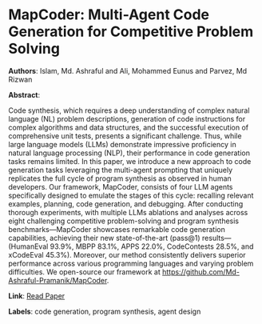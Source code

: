 # MapCoder: Multi-Agent Code Generation for Competitive Problem Solving

**Authors**: Islam, Md. Ashraful and Ali, Mohammed Eunus and Parvez, Md Rizwan

**Abstract**:

Code synthesis, which requires a deep understanding of complex natural language (NL) problem descriptions, generation of code instructions for complex algorithms and data structures, and the successful execution of comprehensive unit tests, presents a significant challenge. Thus, while large language models (LLMs) demonstrate impressive proficiency in natural language processing (NLP), their performance in code generation tasks remains limited. In this paper, we introduce a new approach to code generation tasks leveraging the multi-agent prompting that uniquely replicates the full cycle of program synthesis as observed in human developers. Our framework, MapCoder, consists of four LLM agents specifically designed to emulate the stages of this cycle: recalling relevant examples, planning, code generation, and debugging. After conducting thorough experiments, with multiple LLMs ablations and analyses across eight challenging competitive problem-solving and program synthesis benchmarks—MapCoder showcases remarkable code generation capabilities, achieving their new state-of-the-art (pass@1) results—(HumanEval 93.9%, MBPP 83.1%, APPS 22.0%, CodeContests 28.5%, and xCodeEval 45.3%). Moreover, our method consistently delivers superior performance across various programming languages and varying problem difficulties. We open-source our framework at https://github.com/Md-Ashraful-Pramanik/MapCoder.

**Link**: [Read Paper](https://doi.org/10.18653/v1/2024.acl-long.269)

**Labels**: code generation, program synthesis, agent design
